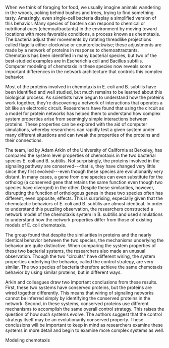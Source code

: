 When we think of foraging for food, we usually imagine animals wandering
in the woods, poking behind bushes and trees, trying to find something
tasty. Amazingly, even single-cell bacteria display a simplified version
of this behavior. Many species of bacteria can respond to chemical or
nutritional cues (chemoattractants) in the environment by moving toward
locations with more favorable conditions, a process known as chemotaxis.
The bacteria adjust their movements by rotating threadlike projections
called flagella either clockwise or counterclockwise; these adjustments
are made by a network of proteins in response to chemoattractants.
Chemotaxis has been identified in many bacterial species, but two of the
best-studied examples are in Escherichia coli and Bacillus subtilis.
Computer modeling of chemotaxis in these species now reveals some
important differences in the network architecture that controls this
complex behavior.

Most of the proteins involved in chemotaxis in E. coli and B. subtilis
have been identified and well studied, but much remains to be learned
about this biological process. As scientists have begun to understand
how the proteins work together, they\'re discovering a network of
interactions that operates a bit like an electronic circuit. Researchers
have found that using the circuit as a model for protein networks has
helped them to understand how complex system properties arise from
seemingly simple interactions between proteins. These properties can be
explored with the aid of computer simulations, whereby researchers can
rapidly test a given system under many different situations and can
tweak the properties of the proteins and their connections.

The team, led by Adam Arkin of the University of California at Berkeley,
has compared the system level properties of chemotaxis in the two
bacterial species E. coli and B. subtilis. Not surprisingly, the
proteins involved in the signaling pathway are conserved---that is, they
have changed very little since they first evolved---even though these
species are evolutionarily very distant. In many cases, a gene from one
species can even substitute for the ortholog (a conserved gene that
retains the same function even though two species have diverged) in the
other. Despite these similarities, however, disrupting the function of
orthologous genes in these two species often has different, even
opposite, effects. This is surprising, especially given that the
chemotactic behaviors of E. coli and B. subtilis are almost identical.
In order to understand this puzzling observation, the researchers
constructed a network model of the chemotaxis system in B. subtilis and
used simulations to understand how the network properties differ from
those of existing models of E. coli chemotaxis.

The group found that despite the similarities in proteins and the nearly
identical behavior between the two species, the mechanisms underlying
the behavior are quite distinctive. When comparing the system properties
of these two bacterial systems, the researchers also made an unusual
observation. Though the two "circuits" have different wiring, the system
properties underlying the behavior, called the control strategy, are
very similar. The two species of bacteria therefore achieve the same
chemotaxis behavior by using similar proteins, but in different ways.

Arkin and colleagues draw two important conclusions from these results.
First, these two systems have conserved proteins, but the proteins are
wired together differently. This means that wiring of signaling networks
cannot be inferred simply by identifying the conserved proteins in the
network. Second, in these systems, conserved proteins use different
mechanisms to accomplish the same overall control strategy. This raises
the question of how such systems evolve. The authors suggest that the
control strategy itself may be an evolutionarily conserved property.
These conclusions will be important to keep in mind as researchers
examine these systems in more detail and begin to examine more complex
systems as well.

Modeling chemotaxis
